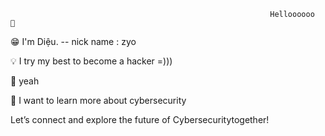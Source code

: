                                                               Helloooooo  👋





😁 I'm Diệu. -- nick name : zyo 

💡 I try my best to become a hacker =)))

🚀 yeah

🔭 I want to learn more about cybersecurity

Let’s connect and explore the future of Cybersecuritytogether!
